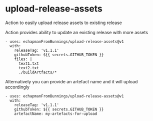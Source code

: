 # upload-release-assets
Action to easily upload release assets to existing release

Action provides ability to update an existing release with more assets

```
- uses: echapmanFromBunnings/upload-release-assets@v1
  with:
    releaseTag: 'v1.1.1'
    githubToken: ${{ secrets.GITHUB_TOKEN }}
    files: |
      text1.txt
      text2.txt
      ./buildArtfacts/*
```

Alternatively you can provide an artefact name and it will upload accordingly
```
- uses: echapmanFromBunnings/upload-release-assets@v1
  with:
    releaseTag: 'v1.1.1'
    githubToken: ${{ secrets.GITHUB_TOKEN }}
    artefactName: my-artefacts-for-upload
```
